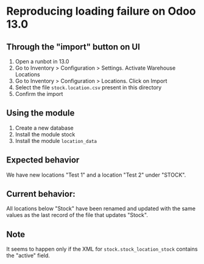 # Reproducing loading failure on Odoo 13.0


## Through the "import" button on UI

1. Open a runbot in 13.0
2. Go to Inventory > Configuration > Settings. Activate Warehouse Locations
3. Go to Inventory > Configuration >  Locations. Click on Import
4. Select the file `stock.location.csv` present in this directory
5. Confirm the import


## Using the module

1. Create a new database
2. Install the module stock
3. Install the module `location_data`


## Expected behavior

We have new locations "Test 1" and a location "Test 2" under "STOCK".

## Current behavior:

All locations below "Stock" have been renamed and updated with the same values as the last record of the file that updates "Stock".

## Note
It seems to happen only if the XML for `stock.stock_location_stock`
contains the "active" field.
